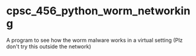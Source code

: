 # cpsc_456_python_worm_networking
A program to see how the worm malware works in a virtual setting (Plz don't try this outside the network)
